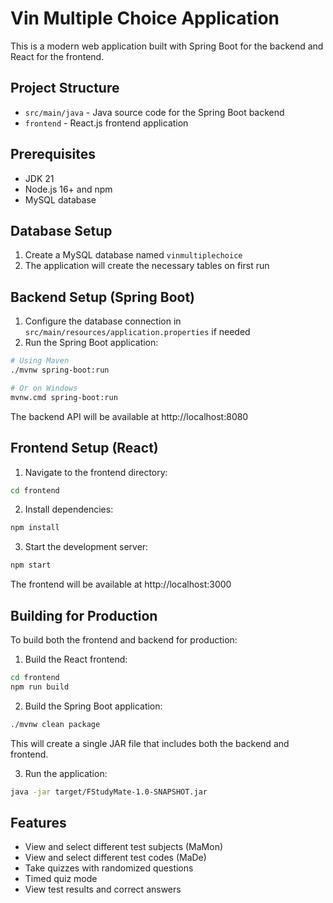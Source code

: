 # Vin Multiple Choice Application

This is a modern web application built with Spring Boot for the backend and React for the frontend.

## Project Structure

- `src/main/java` - Java source code for the Spring Boot backend
- `frontend` - React.js frontend application

## Prerequisites

- JDK 21
- Node.js 16+ and npm
- MySQL database

## Database Setup

1. Create a MySQL database named `vinmultiplechoice`
2. The application will create the necessary tables on first run

## Backend Setup (Spring Boot)

1. Configure the database connection in `src/main/resources/application.properties` if needed
2. Run the Spring Boot application:

```bash
# Using Maven
./mvnw spring-boot:run

# Or on Windows
mvnw.cmd spring-boot:run
```

The backend API will be available at http://localhost:8080

## Frontend Setup (React)

1. Navigate to the frontend directory:

```bash
cd frontend
```

2. Install dependencies:

```bash
npm install
```

3. Start the development server:

```bash
npm start
```

The frontend will be available at http://localhost:3000

## Building for Production

To build both the frontend and backend for production:

1. Build the React frontend:

```bash
cd frontend
npm run build
```

2. Build the Spring Boot application:

```bash
./mvnw clean package
```

This will create a single JAR file that includes both the backend and frontend.

3. Run the application:

```bash
java -jar target/FStudyMate-1.0-SNAPSHOT.jar
```

## Features

- View and select different test subjects (MaMon)
- View and select different test codes (MaDe)
- Take quizzes with randomized questions
- Timed quiz mode
- View test results and correct answers 